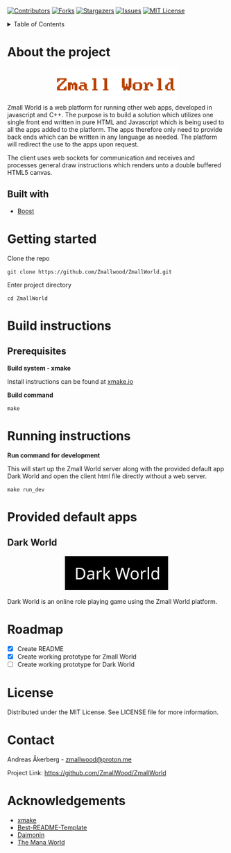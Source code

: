 [![Contributors][contributors-shield]][contributors-url]
[![Forks][forks-shield]][forks-url]
[![Stargazers][stars-shield]][stars-url]
[![Issues][issues-shield]][issues-url]
[![MIT License][license-shield]][license-url]

<details>
  <summary>Table of Contents</summary>
  <ol>
    <li>
      <a href="#about-the-project">About The Project</a>
      <ul>
        <li><a href="#built-with">Built With</a></li>
      </ul>
    </li>
    <li><a href="#getting-started">Getting Started</a></li>
    <li><a href="#build-instructions">Build Instructions</a></li>
    <li><a href="#running-instructions">Running Instructions</a></li>
    <li>
      <a href="#provided-default-apps">Provided Default Apps</a>
      <ul>
        <li><a href="#dark-world">Dark World</a></li>
      </ul>
    </li>
    <li><a href="#roadmap">Roadmap</a></li>
    <li><a href="#license">License</a></li>
    <li><a href="#contact">Contact</a></li>
    <li><a href="#acknowledgements">Acknowledgements</a></li>
  </ol>
</details>

# About the project

<div align="center">
  <img src="media/images/zmall_world_logo.png" alt="Zmall World">
</div>
Zmall World is a web platform for running other web apps, developed in javascript and C++. The purpose is to build a solution which utilizes one single front end written in pure HTML and Javascript which is being used to all the apps added to the platform. The apps therefore only need to provide back ends which can be written in any language as needed. The platform will redirect the use to the apps upon request.

The client uses web sockets for communication and receives and processes general draw instructions which renders unto a double buffered HTML5 canvas.

## Built with

- [Boost](https://www.boost.org)

# Getting started

Clone the repo

    git clone https://github.com/Zmallwood/ZmallWorld.git

Enter project directory

    cd ZmallWorld

# Build instructions

## Prerequisites

**Build system - xmake**

Install instructions can be found at [xmake.io](https://xmake.io)

**Build command**

    make

# Running instructions

**Run command for development**

This will start up the Zmall World server along with the provided default app Dark World and open the client html file directly without a web server.

    make run_dev

# Provided default apps
## Dark World
<div align="center">
  <img src="media/images/dark_world_logo.png" alt="Dark World">
</div>

Dark World is an online role playing game using the Zmall World platform.

# Roadmap

- [x] Create README
- [x] Create working prototype for Zmall World
- [ ] Create working prototype for Dark World

# License

Distributed under the MIT License. See LICENSE file for more information.

# Contact

Andreas Åkerberg - zmallwood@proton.me

Project Link: https://github.com/ZmallWood/ZmallWorld

# Acknowledgements

- [xmake](https://xmake.io)
- [Best-README-Template](https://github.com/othneildrew/Best-README-Template)
- [Daimonin](https://www.daimonin.org)
- [The Mana World](https://www.themanaworld.org)

[contributors-shield]: https://img.shields.io/github/contributors/othneildrew/Best-README-Template.svg?style=for-the-badge
[contributors-url]: https://github.com/othneildrew/Best-README-Template/graphs/contributors
[forks-shield]: https://img.shields.io/github/forks/othneildrew/Best-README-Template.svg?style=for-the-badge
[forks-url]: https://github.com/othneildrew/Best-README-Template/network/members
[stars-shield]: https://img.shields.io/github/stars/othneildrew/Best-README-Template.svg?style=for-the-badge
[stars-url]: https://github.com/othneildrew/Best-README-Template/stargazers
[issues-shield]: https://img.shields.io/github/issues/othneildrew/Best-README-Template.svg?style=for-the-badge
[issues-url]: https://github.com/othneildrew/Best-README-Template/issues
[license-shield]: https://img.shields.io/github/license/othneildrew/Best-README-Template.svg?style=for-the-badge
[license-url]: https://github.com/othneildrew/Best-README-Template/blob/master/LICENSE.txt
[linkedin-shield]: https://img.shields.io/badge/-LinkedIn-black.svg?style=for-the-badge&logo=linkedin&colorB=555
[linkedin-url]: https://linkedin.com/in/othneildrew
